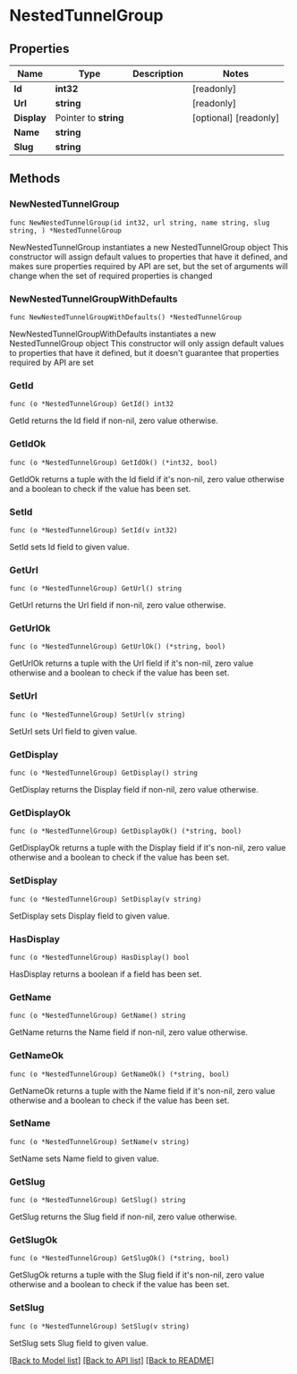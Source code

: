 # NestedTunnelGroup

## Properties

Name | Type | Description | Notes
------------ | ------------- | ------------- | -------------
**Id** | **int32** |  | [readonly] 
**Url** | **string** |  | [readonly] 
**Display** | Pointer to **string** |  | [optional] [readonly] 
**Name** | **string** |  | 
**Slug** | **string** |  | 

## Methods

### NewNestedTunnelGroup

`func NewNestedTunnelGroup(id int32, url string, name string, slug string, ) *NestedTunnelGroup`

NewNestedTunnelGroup instantiates a new NestedTunnelGroup object
This constructor will assign default values to properties that have it defined,
and makes sure properties required by API are set, but the set of arguments
will change when the set of required properties is changed

### NewNestedTunnelGroupWithDefaults

`func NewNestedTunnelGroupWithDefaults() *NestedTunnelGroup`

NewNestedTunnelGroupWithDefaults instantiates a new NestedTunnelGroup object
This constructor will only assign default values to properties that have it defined,
but it doesn't guarantee that properties required by API are set

### GetId

`func (o *NestedTunnelGroup) GetId() int32`

GetId returns the Id field if non-nil, zero value otherwise.

### GetIdOk

`func (o *NestedTunnelGroup) GetIdOk() (*int32, bool)`

GetIdOk returns a tuple with the Id field if it's non-nil, zero value otherwise
and a boolean to check if the value has been set.

### SetId

`func (o *NestedTunnelGroup) SetId(v int32)`

SetId sets Id field to given value.


### GetUrl

`func (o *NestedTunnelGroup) GetUrl() string`

GetUrl returns the Url field if non-nil, zero value otherwise.

### GetUrlOk

`func (o *NestedTunnelGroup) GetUrlOk() (*string, bool)`

GetUrlOk returns a tuple with the Url field if it's non-nil, zero value otherwise
and a boolean to check if the value has been set.

### SetUrl

`func (o *NestedTunnelGroup) SetUrl(v string)`

SetUrl sets Url field to given value.


### GetDisplay

`func (o *NestedTunnelGroup) GetDisplay() string`

GetDisplay returns the Display field if non-nil, zero value otherwise.

### GetDisplayOk

`func (o *NestedTunnelGroup) GetDisplayOk() (*string, bool)`

GetDisplayOk returns a tuple with the Display field if it's non-nil, zero value otherwise
and a boolean to check if the value has been set.

### SetDisplay

`func (o *NestedTunnelGroup) SetDisplay(v string)`

SetDisplay sets Display field to given value.

### HasDisplay

`func (o *NestedTunnelGroup) HasDisplay() bool`

HasDisplay returns a boolean if a field has been set.

### GetName

`func (o *NestedTunnelGroup) GetName() string`

GetName returns the Name field if non-nil, zero value otherwise.

### GetNameOk

`func (o *NestedTunnelGroup) GetNameOk() (*string, bool)`

GetNameOk returns a tuple with the Name field if it's non-nil, zero value otherwise
and a boolean to check if the value has been set.

### SetName

`func (o *NestedTunnelGroup) SetName(v string)`

SetName sets Name field to given value.


### GetSlug

`func (o *NestedTunnelGroup) GetSlug() string`

GetSlug returns the Slug field if non-nil, zero value otherwise.

### GetSlugOk

`func (o *NestedTunnelGroup) GetSlugOk() (*string, bool)`

GetSlugOk returns a tuple with the Slug field if it's non-nil, zero value otherwise
and a boolean to check if the value has been set.

### SetSlug

`func (o *NestedTunnelGroup) SetSlug(v string)`

SetSlug sets Slug field to given value.



[[Back to Model list]](../README.md#documentation-for-models) [[Back to API list]](../README.md#documentation-for-api-endpoints) [[Back to README]](../README.md)


